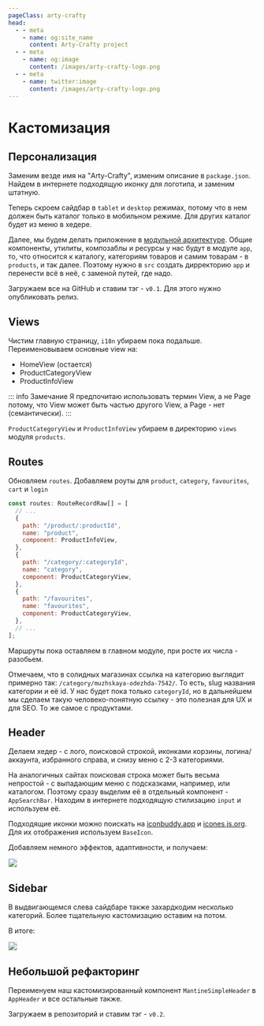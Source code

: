 ```yaml
---
pageClass: arty-crafty
head:
  - - meta
    - name: og:site_name
      content: Arty-Crafty project
  - - meta
    - name: og:image
      content: /images/arty-crafty-logo.png
  - - meta
    - name: twitter:image
      content: /images/arty-crafty-logo.png
---
```


# Кастомизация

## Персонализация

Заменим везде имя на "Arty-Crafty", изменим описание в `package.json`. Найдем в интернете подходящую иконку для логотипа, и заменим штатную.

Теперь скроем сайдбар в `tablet` и `desktop` режимах, потому что в нем должен быть каталог только в мобильном режиме. Для других каталог будет из меню в хедере.

Далее, мы будем делать приложение в [модульной архитектуре](/ru/frontend/architecture.html). Общие компоненты, утилиты, композаблы и ресурсы у нас будут в модуле `app`, то, что относится к каталогу, категориям товаров и самим товарам - в `products`, и так далее. Поэтому нужно в `src` создать дирректорию `app` и перенести всё в неё, с заменой  путей, где надо.

Загружаем все на GitHub и ставим тэг - `v0.1`. Для этого нужно опубликовать релиз.

## Views

Чистим главную страницу, `i18n` убираем пока подальше. Переименовываем основные view на:

- HomeView (остается)
- ProductCategoryView
- ProductInfoView

::: info Замечание
Я предпочитаю использовать термин View, а не Page потому, что View может быть частью другого View, а Page - нет (семантически).
:::

`ProductCategoryView` и `ProductInfoView` убираем в директорию `views` модуля `products`.

## Routes

Обновляем `routes`. Добавляем роуты для `product`, `category`, `favourites`, `cart` и `login`

```js
const routes: RouteRecordRaw[] = [
  // ...
  {
    path: "/product/:productId",
    name: "product",
    component: ProductInfoView,
  },
  {
    path: "/category/:categoryId",
    name: "category",
    component: ProductCategoryView,
  },
  {
    path: "/favourites",
    name: "favourites",
    component: ProductCategoryView,
  },
  // ...
];
```

Маршруты пока оставляем в главном модуле, при росте их числа - разобьем.

Отмечаем, что в солидных магазинах ссылка на категорию выглядит примерно так: `/category/muzhskaya-odezhda-7542/`. То есть, slug названия категории и её id. У нас будет пока только `categoryId`, но в дальнейшем мы сделаем такую человеко-понятную ссылку - это полезная для UX и для SEO. То же самое с продуктами.

## Header

Делаем хедер - с лого, поисковой строкой, иконками корзины, логина/аккаунта, избранного справа, и снизу меню с 2-3 категориями.

На аналогичных сайтах поисковая строка может быть весьма непростой - с выпадающим меню с подсказками, например, или каталогом. Поэтому сразу выделим её в отдельный компонент - `AppSearchBar`. Находим в интернете подходящую стилизацию `input` и используем её.

Подходящие иконки можно поискать на [iconbuddy.app](https://iconbuddy.app/) и [icones.js.org](https://icones.js.org/). Для их отображения используем `BaseIcon`.

Добавляем немного эффектов, адаптивности, и получаем:

![](/ru/arty-crafty/assets/images/header-1.gif)

## Sidebar

В выдвигающемся слева сайдбаре также захардкодим несколько категорий. Более тщательную кастомизацию оставим на потом.

В итоге:

![](/ru/arty-crafty/assets/images/website-1.gif)

## Небольшой рефакторинг

Переименуем наш кастомизированный компонент `MantineSimpleHeader` в `AppHeader` и все остальные также.

Загружаем в репозиторий и ставим тэг - `v0.2`.

<style scoped>
img {
    border: 1px solid #ddd;
}
</style>
